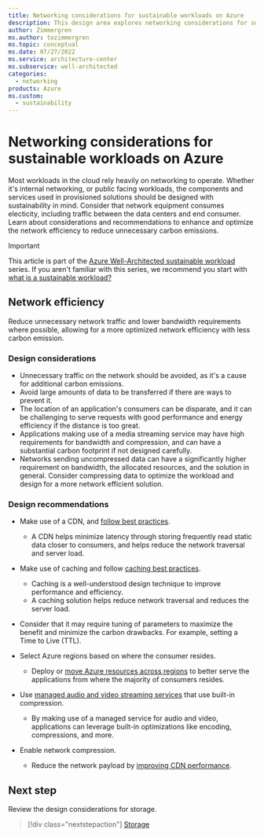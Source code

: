 ```yaml
---
title: Networking considerations for sustainable workloads on Azure
description: This design area explores networking considerations for sustainable workloads on Azure.
author: Zimmergren
ms.author: tozimmergren
ms.topic: conceptual
ms.date: 07/27/2022
ms.service: architecture-center
ms.subservice: well-architected
categories: 
  - networking
products: Azure
ms.custom:
  - sustainability
---
```


# Networking considerations for sustainable workloads on Azure

Most workloads in the cloud rely heavily on networking to operate. Whether it's internal networking, or public facing workloads, the components and services used in provisioned solutions should be designed with sustainability in mind. Consider that network equipment consumes electicity, including traffic between the data centers and end consumer. Learn about considerations and recommendations to enhance and optimize the network efficiency to reduce unnecessary carbon emissions.

> [!IMPORTANT]
> This article is part of the [Azure Well-Architected sustainable workload](index.yml) series. If you aren't familiar with this series, we recommend you start with [what is a sustainable workload?](sustainability-get-started.md#what-is-a-sustainable-workload)

## Network efficiency

Reduce unnecessary network traffic and lower bandwidth requirements where possible, allowing for a more optimized network efficiency with less carbon emission.

### Design considerations

- Unnecessary traffic on the network should be avoided, as it's a cause for additional carbon emissions.
- Avoid large amounts of data to be transferred if there are ways to prevent it.
- The location of an application's consumers can be disparate, and it can be challenging to serve requests with good performance and energy efficiency if the distance is too great.
- Applications making use of a media streaming service may have high requirements for bandwidth and compression, and can have a substantial carbon footprint if not designed carefully.
- Networks sending uncompressed data can have a significantly higher requirement on bandwidth, the allocated resources, and the solution in general. Consider compressing data to optimize the workload and design for a more network efficient solution.

### Design recommendations

- Make use of a CDN, and [follow best practices](/azure/architecture/best-practices/cdn).
  - A CDN helps minimize latency through storing frequently read static data closer to consumers, and helps reduce the network traversal and server load.

- Make use of caching and follow [caching best practices](/azure/architecture/best-practices/caching).
  - Caching is a well-understood design technique to improve performance and efficiency.
  - A caching solution helps reduce network traversal and reduces the server load.
- Consider that it may require tuning of parameters to maximize the benefit and minimize the carbon drawbacks. For example, setting a Time to Live (TTL).

- Select Azure regions based on where the consumer resides.
  - Deploy or [move Azure resources across regions](/azure/architecture/solution-ideas/articles/move-azure-resources-across-regions) to better serve the applications from where the majority of consumers resides.

- Use [managed audio and video streaming services](/azure/media-services/latest/encode-concept) that use built-in compression.
  - By making use of a managed service for audio and video, applications can leverage built-in optimizations like encoding, compressions, and more.

- Enable network compression.
  - Reduce the network payload by [improving CDN performance](/azure/cdn/cdn-improve-performance).

## Next step

Review the design considerations for storage.

> [!div class="nextstepaction"]
> [Storage](sustainability-storage.md)
